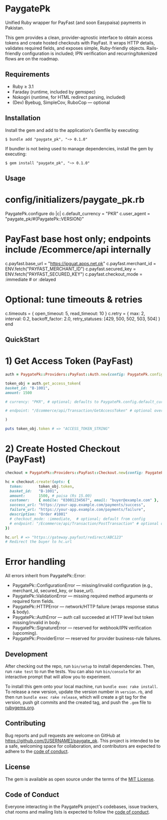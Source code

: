 # PaygatePk

Unified Ruby wrapper for PayFast (and soon Easypaisa) payments in Pakistan.

This gem provides a clean, provider-agnostic interface to obtain access tokens and create hosted checkouts with PayFast. It wraps HTTP details, validates required fields, and exposes simple, Ruby-friendly objects. Rails-friendly configuration is included; IPN verification and recurring/tokenized flows are on the roadmap.

## Requirements

- Ruby ≥ 3.1
- Faraday (runtime, included by gemspec)
- Nokogiri (runtime, for HTML redirect parsing, included)
- (Dev) Byebug, SimpleCov, RuboCop — optional

## Installation

Install the gem and add to the application's Gemfile by executing:

    $ bundle add "paygate_pk", "~> 0.1.0"

If bundler is not being used to manage dependencies, install the gem by executing:

    $ gem install "paygate_pk", "~> 0.1.0"

## Usage

# config/initializers/paygate_pk.rb

PaygatePk.configure do |c|
c.default_currency = "PKR"
c.user_agent = "paygate_pk/#{PaygatePk::VERSION}"

# PayFast base host only; endpoints include /Ecommerce/api internally

c.payfast.base_url = "https://ipguat.apps.net.pk"
c.payfast.merchant_id = ENV.fetch("PAYFAST_MERCHANT_ID")
c.payfast.secured_key = ENV.fetch("PAYFAST_SECURED_KEY")
c.payfast.checkout_mode = :immediate # or :delayed

# Optional: tune timeouts & retries

c.timeouts = { open_timeout: 5, read_timeout: 10 }
c.retry = { max: 2, interval: 0.2, backoff_factor: 2.0, retry_statuses: [429, 500, 502, 503, 504] }
end

## QuickStart

# 1) Get Access Token (PayFast)

```ruby
auth = PaygatePk::Providers::PayFast::Auth.new(config: PaygatePk.config.payfast)

token_obj = auth.get_access_token(
basket_id: "B-1001",
amount: 1500

# currency: "PKR", # optional; defaults to PaygatePk.config.default_currency

# endpoint: "/Ecommerce/api/Transaction/GetAccessToken" # optional override

)

puts token_obj.token # => "ACCESS_TOKEN_STRING"

```

# 2) Create Hosted Checkout (PayFast)

```ruby
checkout = PaygatePk::Providers::PayFast::Checkout.new(config: PaygatePk.config.payfast)

hc = checkout.create!(opts: {
  token:       token_obj.token,
  basket_id:   "B-1001",
  amount:      1500, # paisa (Rs 15.00)
  customer:    { mobile: "03001234567", email: "buyer@example.com" },
  success_url: "https://your-app.example.com/payments/success",
  failure_url: "https://your-app.example.com/payments/failure",
  description: "Order #1001"
  # checkout_mode: :immediate,  # optional; default from config
  # endpoint: "/Ecommerce/api/Transaction/PostTransaction" # optional override
})

hc.url # => "https://gateway.payfast/redirect/ABC123"
# Redirect the buyer to hc.url
```

# Error handling

All errors inherit from PaygatePk::Error:

- PaygatePk::ConfigurationError — missing/invalid configuration (e.g., merchant_id, secured_key, or base_url).
- PaygatePk::ValidationError — missing required method arguments or required form fields.
- PaygatePk::HTTPError — network/HTTP failure (wraps response status & body).
- PaygatePk::AuthError — auth call succeeded at HTTP level but token missing/invalid in body.
- PaygatePk::SignatureError — reserved for webhook/IPN verification (upcoming).
- PaygatePk::ProviderError — reserved for provider business-rule failures.

## Development

After checking out the repo, run `bin/setup` to install dependencies. Then, run `rake test` to run the tests. You can also run `bin/console` for an interactive prompt that will allow you to experiment.

To install this gem onto your local machine, run `bundle exec rake install`. To release a new version, update the version number in `version.rb`, and then run `bundle exec rake release`, which will create a git tag for the version, push git commits and the created tag, and push the `.gem` file to [rubygems.org](https://rubygems.org).

## Contributing

Bug reports and pull requests are welcome on GitHub at https://github.com/[USERNAME]/paygate_pk. This project is intended to be a safe, welcoming space for collaboration, and contributors are expected to adhere to the [code of conduct](https://github.com/[USERNAME]/paygate_pk/blob/master/CODE_OF_CONDUCT.md).

## License

The gem is available as open source under the terms of the [MIT License](https://opensource.org/licenses/MIT).

## Code of Conduct

Everyone interacting in the PaygatePk project's codebases, issue trackers, chat rooms and mailing lists is expected to follow the [code of conduct](https://github.com/[USERNAME]/paygate_pk/blob/master/CODE_OF_CONDUCT.md).
